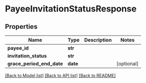 # PayeeInvitationStatusResponse

## Properties
Name | Type | Description | Notes
------------ | ------------- | ------------- | -------------
**payee_id** | **str** |  | 
**invitation_status** | **str** |  | 
**grace_period_end_date** | **date** |  | [optional] 

[[Back to Model list]](../README.md#documentation-for-models) [[Back to API list]](../README.md#documentation-for-api-endpoints) [[Back to README]](../README.md)


